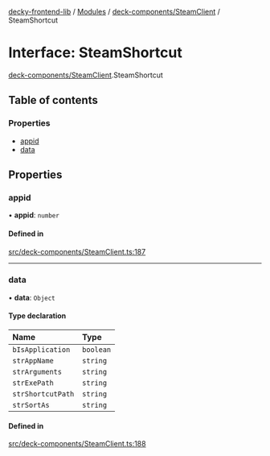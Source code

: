 [decky-frontend-lib](../README.md) / [Modules](../modules.md) / [deck-components/SteamClient](../modules/deck_components_SteamClient.md) / SteamShortcut

# Interface: SteamShortcut

[deck-components/SteamClient](../modules/deck_components_SteamClient.md).SteamShortcut

## Table of contents

### Properties

- [appid](deck_components_SteamClient.SteamShortcut.md#appid)
- [data](deck_components_SteamClient.SteamShortcut.md#data)

## Properties

### appid

• **appid**: `number`

#### Defined in

[src/deck-components/SteamClient.ts:187](https://github.com/SteamDeckHomebrew/decky-frontend-lib/blob/88f245d/src/deck-components/SteamClient.ts#L187)

___

### data

• **data**: `Object`

#### Type declaration

| Name | Type |
| :------ | :------ |
| `bIsApplication` | `boolean` |
| `strAppName` | `string` |
| `strArguments` | `string` |
| `strExePath` | `string` |
| `strShortcutPath` | `string` |
| `strSortAs` | `string` |

#### Defined in

[src/deck-components/SteamClient.ts:188](https://github.com/SteamDeckHomebrew/decky-frontend-lib/blob/88f245d/src/deck-components/SteamClient.ts#L188)
